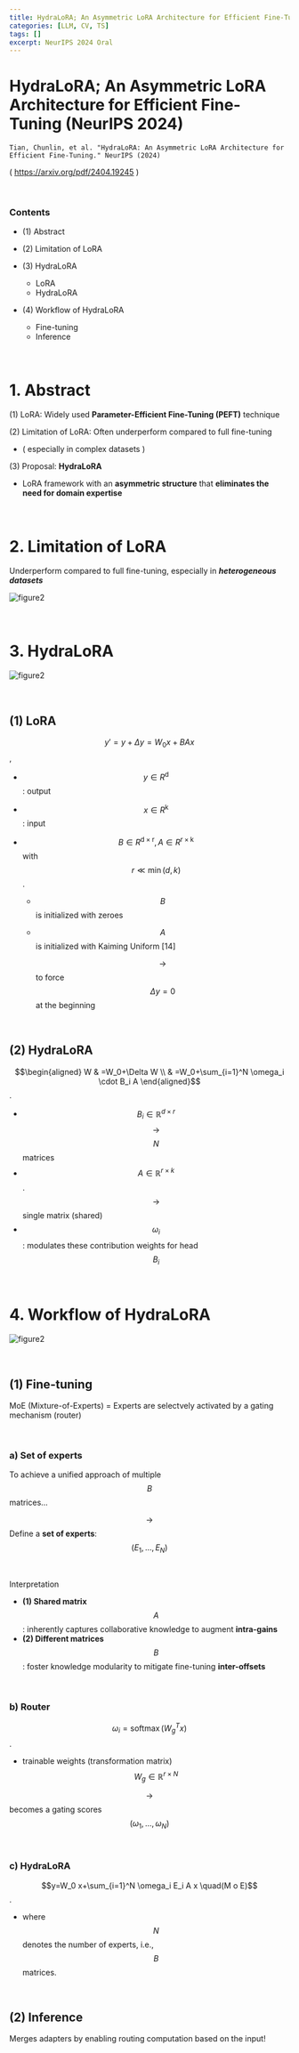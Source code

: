 ```yaml
---
title: HydraLoRA; An Asymmetric LoRA Architecture for Efficient Fine-Tuning
categories: [LLM, CV, TS]
tags: []
excerpt: NeurIPS 2024 Oral
---
```


<script src="https://cdn.mathjax.org/mathjax/latest/MathJax.js?config=TeX-AMS-MML_HTMLorMML" type="text/javascript"></script>

# HydraLoRA; An Asymmetric LoRA Architecture for Efficient Fine-Tuning (NeurIPS 2024)

```
Tian, Chunlin, et al. "HydraLoRA: An Asymmetric LoRA Architecture for Efficient Fine-Tuning." NeurIPS (2024)
```

( https://arxiv.org/pdf/2404.19245 )

<br>

### Contents

- (1) Abstract
- (2) Limitation of LoRA
- (3) HydraLoRA
  - LoRA
  - HydraLoRA

- (4) Workflow of HydraLoRA
  - Fine-tuning
  - Inference


<br>

# 1. Abstract

(1) LoRA: Widely used **Parameter-Efficient Fine-Tuning (PEFT)** technique

(2) Limitation of LoRA: Often underperform compared to full fine-tuning

- ( especially in complex datasets )

(3) Proposal: **HydraLoRA**

- LoRA framework with an **asymmetric structure** that **eliminates the need for domain expertise**

<br>

# 2. Limitation of LoRA

Underperform compared to full fine-tuning, especially in ***heterogeneous datasets***

![figure2](/assets/img/llm/img27.png)

<br>

# 3. HydraLoRA

![figure2](/assets/img/llm/img26.png)

<br>

## (1) LoRA

$$y \prime=y+\Delta y=W_0 x+B A x$$,

- $$y \in R^{\mathrm{d}}$$: output

- $$x \in R^{\mathrm{k}}$$: input

- $$B \in R^{\mathrm{d \times r}}, A \in R^{\mathrm{r \times k}}$$ with $$r \ll \min (d, k)$$. 

  - $$B$$ is initialized with zeroes

  - $$A$$ is initialized with Kaiming Uniform [14] 

    $$\rightarrow$$ to force $$\Delta y=0$$ at the beginning

<br>

## (2) HydraLoRA

$$\begin{aligned}
W & =W_0+\Delta W \\
& =W_0+\sum_{i=1}^N \omega_i \cdot B_i A
\end{aligned}$$.

- $$B_i \in \mathbb{R}^{d \times r}$$   $$\rightarrow$$ $$N$$ matrices
- $$A \in \mathbb{R}^{r \times k}$$. $$\rightarrow$$ single matrix (shared)
- $$\omega_i$$: modulates these contribution weights for head $$B_i$$

<br>

# 4. Workflow of HydraLoRA

![figure2](/assets/img/llm/img28.png)

<br>

## (1) Fine-tuning

MoE (Mixture-of-Experts) = Experts are selectvely activated by a gating mechanism (router)

<br>

### a) Set of experts

To achieve a unified approach of multiple $$B$$ matrices...

$$\rightarrow$$ Define a **set of experts**: $$\left(E_1, \ldots, E_N\right)$$

<br>

Interpretation

- **(1) Shared matrix** $$A$$ : inherently captures collaborative knowledge to augment **intra-gains**
- **(2) Different matrices** $$B$$ : foster knowledge modularity to mitigate fine-tuning **inter-offsets**

<br>

### b) Router

$$\omega_i=\operatorname{softmax}\left(W_g^T x\right)$$.

- trainable weights (transformation matrix) $$W_g \in \mathbb{R}^{r \times N}$$ 

$$\rightarrow$$ becomes a gating scores $$\left(\omega_1, \ldots, \omega_N\right)$$

<br>

### c) HydraLoRA

$$y=W_0 x+\sum_{i=1}^N \omega_i E_i A x \quad(M o E)$$.

- where $$N$$ denotes the number of experts, i.e., $$B$$ matrices. 

<br>

## (2) Inference

Merges adapters by enabling routing computation based on the input!

